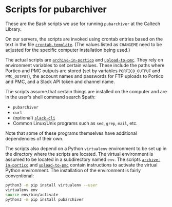 Scripts for pubarchiver
=========================

These are the Bash scripts we use for running `pubarchiver` at the Caltech Library.

On our servers, the scripts are invoked using crontab entries based on the text in the file [`crontab.template`](crontab.template).  (The values listed as `CHANGEME` need to be adjusted for the specific computer installation being used.)

The actual scripts are [`archive-in-portico`](archive-in-portico) and [`upload-to-pmc`](upload-to-pmc).  They rely on environment variables to set certain values.  These include the paths where Portico and PMC outputs are stored (set by variables `PORTICO_OUTPUT` and `PMC_OUTPUT`), the account names and passwords for FTP uploads to Portico and PMC, and a Slack API token and channel name.

The scripts assume that certain things are installed on the computer and are in the user's shell command search $path:

* `pubarchiver`
* `curl`
* (optional) [`slack-cli`](https://github.com/rockymadden/slack-cli)
* Common Linux/Unix programs such as `sed`, `grep`, `mail`, etc.

Note that some of these programs themselves have additional dependencies of their own.

The scripts also depend on a Python `virtualenv` environment to be set up in the directory where the scripts are located.  The virtual environment is assumed to be located in a subdirectory named `env`.  The scripts [`archive-in-portico`](archive-in-portico) and [`upload-to-pmc`](upload-to-pmc) contain instructions to activate the virtual Python environment.  The installation of the environment is fairly conventional:

```bash
python3 -m pip install virtualenv --user
virtualenv env
source env/bin/activate
python3 -m pip install pubarchiver
```
